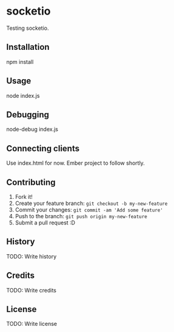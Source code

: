 # socketio
Testing socketio.
## Installation
npm install
## Usage
node index.js
## Debugging
node-debug index.js
## Connecting clients
Use index.html for now. Ember project to follow shortly.
## Contributing
1. Fork it!
2. Create your feature branch: `git checkout -b my-new-feature`
3. Commit your changes: `git commit -am 'Add some feature'`
4. Push to the branch: `git push origin my-new-feature`
5. Submit a pull request :D
## History
TODO: Write history
## Credits
TODO: Write credits
## License
TODO: Write license
